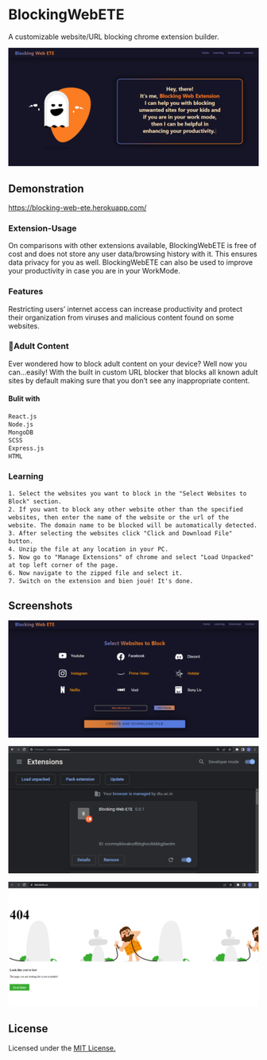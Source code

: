 
# BlockingWebETE
A customizable website/URL blocking chrome extension builder.

![App Screenshot](https://raw.githubusercontent.com/LakshaySK106/Blocking-Web-ETE/master/homePage.png)




## Demonstration

https://blocking-web-ete.herokuapp.com/


### Extension-Usage
On comparisons with other extensions available, BlockingWebETE is free of cost and does not store any user data/browsing history with it. This ensures data privacy for you as well. BlockingWebETE can also be used to improve your productivity in case you are in your WorkMode.

### Features
Restricting users’ internet access can increase productivity and protect their organization from viruses and malicious content found on some websites.

### 🔞Adult Content
Ever wondered how to block adult content on your device? Well now you can...easily! With the built in custom URL blocker that blocks all known adult sites by default making sure that you don’t see any inappropriate content.
 
#### Bulit with
    React.js
    Node.js
    MongoDB
    SCSS
    Express.js
    HTML
### Learning
    1. Select the websites you want to block in the "Select Websites to Block" section.
    2. If you want to block any other website other than the specified websites, then enter the name of the website or the url of the website. The domain name to be blocked will be automatically detected.
    3. After selecting the websites click "Click and Download File" button.
    4. Unzip the file at any location in your PC.
    5. Now go to "Manage Extensions" of chrome and select "Load Unpacked" at top left corner of the page.
    6. Now navigate to the zipped file and select it.
    7. Switch on the extension and bien joué! It's done.


## Screenshots

![App Screenshot](https://raw.githubusercontent.com/LakshaySK106/Blocking-Web-ETE/master/Screenshot1.png)

![App Screenshot](https://raw.githubusercontent.com/LakshaySK106/Blocking-Web-ETE/master/Screenshot2.png)

![App Screenshot](https://raw.githubusercontent.com/LakshaySK106/Blocking-Web-ETE/master/Screenshot3.png)




## License
Licensed under the [MIT License.](https://choosealicense.com/licenses/mit/)


